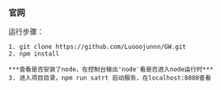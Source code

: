 ### 官网

运行步骤：

	1. git clone https://github.com/Luooojunnn/GW.git
	2. npm install

	***查看是否安装了node，在控制台输出'node'看是否进入node运行时***
	3. 进入项目目录，npm run satrt 启动服务，在localhost:8080查看
